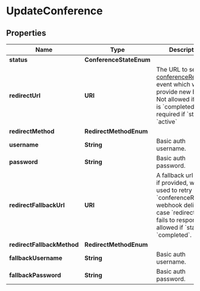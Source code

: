 

# UpdateConference


## Properties

| Name | Type | Description | Notes |
|------------ | ------------- | ------------- | -------------|
|**status** | **ConferenceStateEnum** |  |  [optional] |
|**redirectUrl** | **URI** | The URL to send the [conferenceRedirect](/docs/voice/webhooks/conferenceRedirect) event which will provide new BXML. Not allowed if &#x60;state&#x60; is &#x60;completed&#x60;, but required if &#x60;state&#x60; is &#x60;active&#x60; |  [optional] |
|**redirectMethod** | **RedirectMethodEnum** |  |  [optional] |
|**username** | **String** | Basic auth username. |  [optional] |
|**password** | **String** | Basic auth password. |  [optional] |
|**redirectFallbackUrl** | **URI** | A fallback url which, if provided, will be used to retry the &#x60;conferenceRedirect&#x60; webhook delivery in case &#x60;redirectUrl&#x60; fails to respond.  Not allowed if &#x60;state&#x60; is &#x60;completed&#x60;. |  [optional] |
|**redirectFallbackMethod** | **RedirectMethodEnum** |  |  [optional] |
|**fallbackUsername** | **String** | Basic auth username. |  [optional] |
|**fallbackPassword** | **String** | Basic auth password. |  [optional] |



